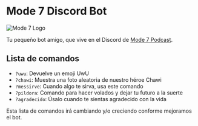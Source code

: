 # Mode 7 Discord Bot

![Mode 7 Logo](https://raw.githubusercontent.com/luiscarlospando/mode-7-discord-bot/master/assets/images/logo.jpg)

Tu pequeño bot amigo, que vive en el Discord de [Mode 7 Podcast](https://discord.gg/N2m8gKw).

## Lista de comandos

- `?uwu`: Devuelve un emoji UwU
- `?chawi`: Muestra una foto aleatoria de nuestro héroe Chawi
- `?messirve`: Cuando algo te sirva, usa este comando
- `?pildora`: Comando para hacer volados y dejar tu futuro a la suerte
- `?agradecido`: Úsalo cuando te sientas agradecido con la vida

Esta lista de comandos irá cambiando y/o creciendo conforme  mejoramos el bot.